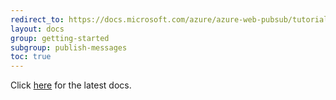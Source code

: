 ```yaml
---
redirect_to: https://docs.microsoft.com/azure/azure-web-pubsub/tutorial-pub-sub-messages?tabs=csharp
layout: docs
group: getting-started
subgroup: publish-messages
toc: true
---
```


Click [here](https://docs.microsoft.com/azure/azure-web-pubsub/tutorial-pub-sub-messages?tabs=csharp) for the latest docs.
